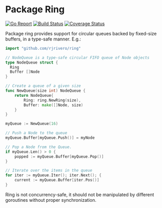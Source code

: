 # Package Ring

[![Go Report](https://goreportcard.com/badge/github.com/rjrivero/ring)](https://goreportcard.com/badge/github.com/rjrivero/git)
[![Build Status](https://travis-ci.org/rjrivero/ring.svg?branch=master)](https://travis-ci.org/rjrivero/ring)
[![Coverage Status](https://coveralls.io/repos/github/rjrivero/ring/badge.svg?branch=master)](https://coveralls.io/github/rjrivero/ring?branch=master)

Package ring provides support for circular queues backed by fixed-size buffers, in a type-safe manner. E.g.:

```go
import "github.com/rjrivero/ring"

// NodeQueue is a type-safe circular FIFO queue of Node objects
type NodeQueue struct {
  Ring
  Buffer []Node
}

// Create a queue of a given size
func NewQueue(size int) NodeQueue {
    return NodeQueue{
        Ring: ring.NewRing(size),
        Buffer: make([]Node, size)
    }
}

myQueue := NewQueue(16)

// Push a Node to the queue
myQueue.Buffer[myQueue.Push()] = myNode

// Pop a Node from the Queue.
if myQueue.Len() > 0 {
    popped := myQueue.Buffer[myQueue.Pop()]
}

// Iterate over the items in the queue
for iter := myQueue.Iter(); iter.Next(); {
    current := myQueue.Buffer[iter.Pos()]
}
```

Ring is not concurrency-safe, it should not be manipulated by different goroutines without proper synchronization.
